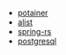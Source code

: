 * [potainer](https://github.com/portainer/portainer)
* [alist](https://github.com/AlistGo/alist)
* [spring-rs](https://github.com/spring-rs/spring-rs)
* [postgresql](https://github.com/postgres/postgres)
